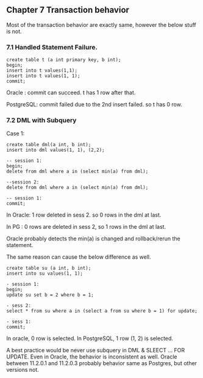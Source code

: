 Chapter 7 Transaction behavior
---

Most of the transaction behavior are exactly same, however the below stuff is not.

### 7.1 Handled Statement Failure.

```
create table t (a int primary key, b int);
begin;
insert into t values(1,1);
insert into t values(1, 1);
commit; 
```

Oracle : commit can succeed. t has 1 row after that.

PostgreSQL: commit failed due to the 2nd insert failed. so t has 0 row.


### 7.2 DML with Subquery

Case 1:

```
create table dml(a int, b int);
insert into dml values(1, 1), (2,2);

-- session 1: 
begin; 
delete from dml where a in (select min(a) from dml); 

--session 2:  
delete from dml where a in (select min(a) from dml); 

-- session 1:  
commit;
```

In Oracle:  1 row deleted in sess 2. so 0 rows in the dml at last.

In PG    :  0 rows are deleted in sess 2, so 1 rows in the dml at last.

Oracle probably detects the min(a) is changed and rollback/rerun the statement.

The same reason can cause the below difference as well.

```
create table su (a int, b int);
insert into su values(1, 1);

- session 1:
begin;
update su set b = 2 where b = 1;

- sess 2:
select * from su where a in (select a from su where b = 1) for update;

- sess 1:
commit;
```

In oracle, 0 row is selected. In PostgreSQL, 1 row (1, 2) is selected.


A best practice would be never use subquery in DML & SLEECT ... FOR UPDATE. Even in Oracle, the behavior is inconsistent as well. Oracle between 11.2.0.1 and 11.2.0.3 probably behavior same as Postgres, but other versions not.

